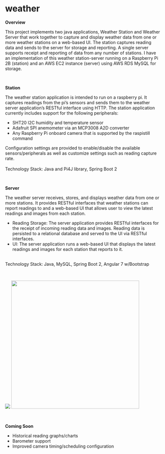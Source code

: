 # weather

<b>Overview</b>
<p>
This project implements two java applications, Weather Station and Weather Server that work together to capture and display weather data from one or more weather stations on a web-based UI. The station captures reading data and sends to the server for storage and reporting. A single server supports receipt and reporting of data from any number of stations.
I have an implementation of this weather station-server running on a Raspberry Pi 2B (station) and an AWS EC2 instance (server) using AWS RDS MySQL for storage.
</p>

<br>

<b>Station</b>
<p>
The weather station application is intended to run on a raspberry pi. It captures readings from the pi’s sensors and sends them to the weather server application’s RESTful interface using HTTP. The station application currently includes support for the following peripherals:
<ul>
<li>SHT20 I2C humidity and temperature sensor</li>
<li>Adafruit SPI anemometer via an MCP3008 A2D converter</li>
<li>Any Raspberry Pi onboard camera that is supported by the raspistill command</li>
</ul>
Configuration settings are provided to enable/disable the available sensors/peripherals as well as customize settings such as reading capture rate.
<br><br>
Technology Stack:
    Java and Pi4J library, 
    Spring Boot 2
</p>

<br>

<b>Server</b>
<p>
The weather server receives, stores, and displays weather data from one or more stations. It provides RESTful interfaces that weather stations can report readings to and a web-based UI that allows user to view the latest readings and images from each station.
<ul>
<li>Reading Storage: The server application provides RESTful interfaces for the receipt of incoming reading data and images. Reading data is persisted to a relational database and served to the UI via RESTful interfaces. 
<li>UI: The server application runs a web-based UI that displays the latest readings and images for each station that reports to it. 
</ul>
<br>
Technology Stack:
    Java, 
    MySQL, 
    Spring Boot 2, 
    Angular 7 w/Bootstrap
</p>

<br>
<p>
<img src="https://i.imgur.com/nTBlvRE.jpg">
<img src="https://i.imgur.com/y3lfoSc.png" height="415px">
</p>

<br>

<b>Coming Soon</b>
<p>
<ul>
<li>Historical reading graphs/charts
<li>Barometer support
<li>Improved camera timing/scheduling configuration 
</p>

